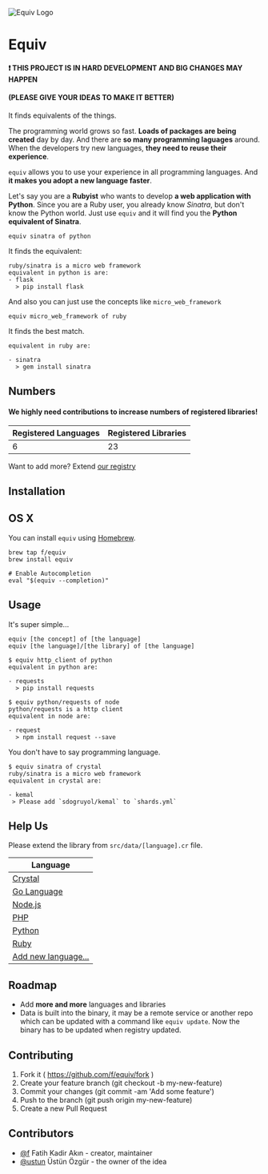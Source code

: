 ![Equiv Logo](https://rawgit.com/f/equiv/master/asset/equiv-logo.svg)

# Equiv

#### ❗️ THIS PROJECT IS IN HARD DEVELOPMENT AND BIG CHANGES MAY HAPPEN
#### (PLEASE GIVE YOUR IDEAS TO MAKE IT BETTER)

It finds equivalents of the things.

The programming world grows so fast. **Loads of packages are being created** day by
day. And there are **so many programming laguages** around. When the developers try
new languages, **they need to reuse their experience**.

`equiv` allows you to use your experience in all programming languages. And **it
makes you adopt a new language faster**.

Let's say you are a **Rubyist** who wants to develop **a web application with Python**.
Since you are a Ruby user, you already know *Sinatra*, but don't know the Python world.
Just use `equiv` and it will find you the **Python equivalent of Sinatra**.
```
equiv sinatra of python
```

It finds the equivalent:
```
ruby/sinatra is a micro web framework
equivalent in python is are:
- flask
  > pip install flask
```

And also you can just use the concepts like `micro_web_framework`
```
equiv micro_web_framework of ruby
```

It finds the best match.
```
equivalent in ruby are:

- sinatra
  > gem install sinatra
```

## Numbers

#### We highly need contributions to increase numbers of registered libraries!

| Registered Languages | Registered Libraries |
| -------------------- | -------------------- |
| 6 | 23 |

Want to add more? Extend [our registry](https://github.com/f/equiv/tree/master/src/data)

## Installation

## OS X

You can install `equiv` using [Homebrew](http://brew.sh).

```
brew tap f/equiv
brew install equiv

# Enable Autocompletion
eval "$(equiv --completion)"
```

## Usage

It's super simple...

```
equiv [the concept] of [the language]
equiv [the language]/[the library] of [the language]
```

```
$ equiv http_client of python
equivalent in python are:

- requests
  > pip install requests
```

```
$ equiv python/requests of node
python/requests is a http client
equivalent in node are:

- request
  > npm install request --save
```

You don't have to say programming language.

```
$ equiv sinatra of crystal
ruby/sinatra is a micro web framework
equivalent in crystal are:

- kemal
 > Please add `sdogruyol/kemal` to `shards.yml`
```

## Help Us

Please extend the library from `src/data/[language].cr` file.

| Language |
| -------- |
| [Crystal](https://github.com/f/equiv/edit/master/src/data/crystal.cr) |
| [Go Language](https://github.com/f/equiv/edit/master/src/data/golang.cr) |
| [Node.js](https://github.com/f/equiv/edit/master/src/data/node.cr) |
| [PHP](https://github.com/f/equiv/edit/master/src/data/php.cr) |
| [Python](https://github.com/f/equiv/edit/master/src/data/python.cr) |
| [Ruby](https://github.com/f/equiv/edit/master/src/data/ruby.cr) |
| [Add new language...](https://github.com/f/equiv/new/master/src/data?filename=language.cr&value=Equiv%3A%3ALanguage.add%20%22language%22%2C%20%22The%20New%20Language%22%2C%20%7B%0A%20%20concept%3A%20%5B%0A%20%20%20%20%7B%0A%20%20%20%20%20%20name%3A%20%20%20%20%22library%22%2C%0A%20%20%20%20%20%20install%3A%20%22library%20install%20command%22%2C%0A%20%20%20%20%7D%2C%0A%20%20%5D%2C%0A%7D) |

## Roadmap

  - Add **more and more** languages and libraries
  - Data is built into the binary, it may be a remote service or another repo which
    can be updated with a command like `equiv update`. Now the binary has to be updated
    when registry updated.

## Contributing

1. Fork it ( https://github.com/f/equiv/fork )
2. Create your feature branch (git checkout -b my-new-feature)
3. Commit your changes (git commit -am 'Add some feature')
4. Push to the branch (git push origin my-new-feature)
5. Create a new Pull Request

## Contributors

- [@f](https://github.com/f) Fatih Kadir Akın - creator, maintainer
- [@ustun](https://github.com/ustun) Üstün Özgür - the owner of the idea
